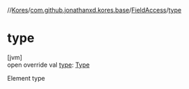 //[Kores](../../../index.md)/[com.github.jonathanxd.kores.base](../index.md)/[FieldAccess](index.md)/[type](type.md)

# type

[jvm]\
open override val [type](type.md): [Type](https://docs.oracle.com/javase/8/docs/api/java/lang/reflect/Type.html)

Element type
